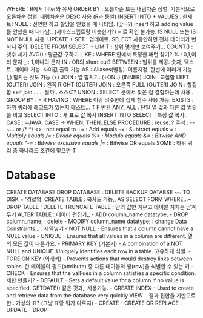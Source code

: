 WHERE : R에서 filter와 유사
ORDER BY : 오름차순 또는 내림차순 정렬. 기본적으로 오른차순 정렬, 내림차순은 DESC 사용 (R과 동일)
INSERT INTO + VALUES : 한세트!
NULL : 선언만 하고 할당을 안했을 때 나타남. (맞나?) insert 하고 adding value를 안했을 때 나타남.. (자바스크립트랑 비슷한가?) = 로 확인 불가능. IS NULL 또는 IS NOT NULL 사용.
UPDATE + SET : 업데이트. SELECT 사용안하면 전체 데이터가 변하니 주의.
DELETE FROM
SELECT + LIMIT : 상위 몇개만 보여주기... 
COUNT() : 갯수 세기
AVG() : 평균값 구하기
LIKE : WHERE 안에서 특정한 패턴 찾기? % : 0,1,여러 문자 _ : 1,하나의 문자
IN : OR의 short cut?
BETWEEN : 범위를 제공. 숫자, 텍스트, 데이터 가능. 사이값 출력 가능
AS : Aliases(별칭). 이름지정. 한번에 여러개 가능 (,) 합치는 것도 가능 (+)
JOIN : 열 합치기. (+ON..)
    (INNER) JOIN : 교집합
    LEFT (OUTER) JOIN : 왼쪽
    RIGHT (OUTER) JOIN : 오른쪽
    FULL (OUTER) JOIN : 합집합
    self join....... 뭘까.. 스스로? 
UNION : SELECT 문에서 찾은 걸 결합하는데 사용..
GROUP BY : = R
HAVING : WHERE 이랑 비슷한데 집계 함수 사용 가능.
EXISTS : 하위 쿼리에 레코드가 있는지 테스트... T F 반환
ANY, ALL : 단일 열 값과 다른 값 범위를 비교
SELECT INTO : 새 표로 값 복사 
INSERT INTO SELECT : 특정 값 복사..
CASE : =JAVA. CASE -> WHEN, THEN..ELSE
PROCEDURE : reuse..?
주석 : -- ~... or /* */
<> : not equal to 
+= : Add equals
-= : Subtract equals
*= : Multiply equals
/= : Divide equals
%= : Modulo equals
&= : Bitwise AND equals
^-= : Bitwise exclusive equals
|*= : Bitwise OR equals
SOME : 하위 쿼리 중 하나라도 조건에 맞으면 T

# Database
CREATE DATABASE
DROP DATABASE : DELETE
BACKUP DATABSE ~~ TO DISK = '경로명'
CREATE TABLE : 복사도 가능,, AS SELECT FORM WHERE...~
DROP TABLE : DELETE
TRUNCATE TABLE : 안의 값만 지우고 테이블 자체는 남겨두기
ALTER TABLE : 데이터 편집기,, 
    - ADD column_name datatype;
    - DROP column_name; : delete
    - MODIFY column_name datatype; : change Data
Constraints... : 제약넣기
    - NOT NULL - Ensures that a column cannot have a NULL value
    - UNIQUE - Ensures that all values in a column are different. 열의 모든 값이 다른가요.
    - PRIMARY KEY (기본키) - A combination of a NOT NULL and UNIQUE. Uniquely identifies each row in a table. 고유하게 식별. 
    - FOREIGN KEY (외래키) - Prevents actions that would destroy links between tables. 한 테이블의 필드(attribute) 중 다른 테이블의 행(row)을 식별할 수 있는 키
    - CHECK - Ensures that the valFues in a column satisfies a specific condition. 제한 만들기?
    - DEFAULT - Sets a default value for a column if no value is specified. GETDATE() 같은 것과,, 사용가능. 
    - CREATE INDEX - Used to create and retrieve data from the database very quickly
VIEW .. 결과 집합을 기반으로 한.. 가상의 표? (그냥 표랑 뭐가 다르지)
    - CREATE
    - CREATE OR REPLACE : UPDATE
    - DROP
    